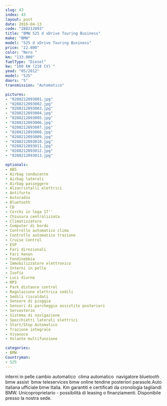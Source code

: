 ```yaml
---
slug: 43
index: 43
layout: post
date: 2016-04-13
code: "288212093"
title: "BMW 525 d xDrive Touring Business"
make: "BMW"
model: "525 d xDrive Touring Business"
price: "22.800"
color: "Nero "
km: "133.000"
fuelType: "Diesel"
kw: "160 kW (218 CV) "
yead: "05/2012"
model: "525"
doors: "5"
transmission: "Automatico"

pictures:
- "0288212093001.jpg"
- "0288212093002.jpg"
- "0288212093003.jpg"
- "0288212093004.jpg"
- "0288212093005.jpg"
- "0288212093006.jpg"
- "0288212093007.jpg"
- "0288212093008.jpg"
- "0288212093009.jpg"
- "0288212093010.jpg"
- "0288212093011.jpg"
- "0288212093012.jpg"
- "0288212093013.jpg"

optionals:
- ABS
- Airbag conducente
- Airbag laterali
- Airbag passeggero
- Alzacristalli elettrici
- Antifurto
- Autoradio
- Bluetooth
- CD
- Cerchi in lega 17''
- Chiusura centralizzata
- Climatizzatore
- Computer di bordo
- Controllo automatico clima
- Controllo automatico trazione
- Cruise Control
- ESP
- Fari direzionali
- Fari Xenon
- Fendinebbia
- Immobilizzatore elettronico
- Interni in pelle
- Isofix
- Luci diurne
- MP3
- Park distance control
- Regolazione elettrica sedili
- Sedili riscaldati
- Sensore di pioggia
- Sensori di parcheggio assistito posteriori
- Servosterzo
- Sistema di navigazione
- Specchietti laterali elettrici
- Start/Stop Automatico
- Trazione integrale
- Vivavoce
- Volante multifunzione

categories:
- BMW
Countryman:
- 525
---
```

 interni in pelle cambio automatico  clima automatico  navigatore bluetooth  bmw assist  bmw teleservices bmw online tendine posteriori parasole.Auto italiana ufficiale bmw Italia. Km garantiti e certificati da cronologia tagliandi BMW. Unicoproprietario - possibilità di leasing o finanziamenti. Disponibile presso la nostra sede. 